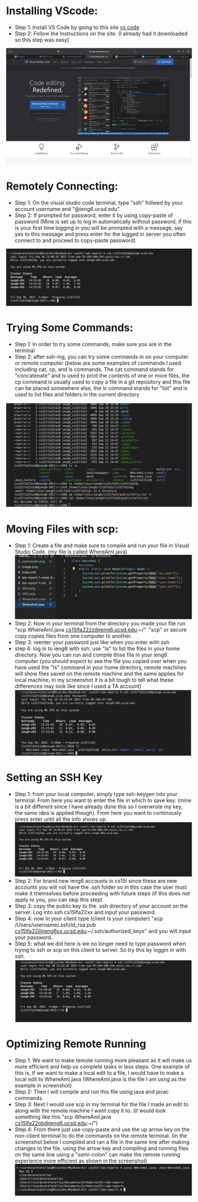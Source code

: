 # Installing VScode: 
- Step 1: Install VS Code by going to this site [vs code](https://code.visualstudio.com/) 
- Step 2: Follow the Instructions on the site. 
(I already had it downloaded so this step was easy)

![first image](VSC.png)

# Remotely Connecting:
- Step 1: On the visual studio code terminal, type "ssh" follwed by your account username and "@ieng6.ucsd.edu".
- Step 2: If prompted for password, enter it by using copy-paste of password (Mine is set up to log in automatically without password, if this is your first time logging in you will be prompted with a message, say yes to this message and press enter for the logged in server you often connect to and proceed to copy-paste password)

![second image](SSH.png)

# Trying Some Commands:
- Step 1: In order to try some commands, make sure you are in the terminal
- Step 2: after ssh-ing, you can try some commands in on your computer or remote computer (below are some examples of commands I used including cat, cp, and ls commands. The cat command stands for "concatenate" and is used to print the contents of one or more files, the cp command is usually used to copy a file in a git repository and this file can be placed somewhere else, the ls command stands for "list" and is used to list files and folders in the current directory

![third image](commands.png)

# Moving Files with scp:
- Step 1: Create a file and make sure to compile and run your file in Visual Studio Code. (my file is called WhereAmI.java)
![fourth image](file.png)
- Step 2: Now in your terminal from the directory you made your file run "scp WhereAmI.java cs15lfa22zz@ieng6.ucsd.edu:~/". "scp" or secure copy copies files from one computer to another.
- Step 3: reenter your password just like when you enter with ssh
- step 4: log in to ieng6 with ssh, use "ls" to list the files in your home directory. Now you can run and compile thise file in your ieng6 computer (you should expect to see the file you copied over when you have used the "ls" command in your home directory, remote machines will show files saved on the remote machine and the same applies for local machine, in my screenshot it is a bit tough to tell what these differences may look like since I used a TA account)
![fifth image](scp.png)

# Setting an SSH Key
- Step 1: from your local computer, simply type ssh-keygen into your terminal. From here you want to enter the file in which to save key. (mine is a bit different since I have already done this so I overwrote my key, the same idea is applied though). From here you want to continously press enter until all the info shows up.
![sixth image](SSH.png)
- Step 2: For brand new ieng6 accounts in cs15l since these are new accounts you will not have the .ssh folder so in this case the user must make it themselves before proceeding with future steps (if this does not apply to you, you can skip this step)
- Step 3: copy the public key to the .ssh directory of your account on the server. Log into ssh cs15lfa22xx and input your password.
- Step 4: now in your client type (client is your computer) "scp /Users/username/.ssh/id_rsa.pub cs15lfa22@ieng6xx.ucsd.edu:~/.ssh/authorized_keys" and you will input your password.
- Step 5: what we did here is we no longer need to type password when trying to ssh or scp on this client to server. So try this by loggin in with ssh.
![seventh image](password.png)

# Optimizing Remote Running
- Step 1: We want to make remote running more pleasant as it will make us more efficient and help us complete tasks in less steps. One example of this is, if we want to make a local edit to a file, I would have to make a local edit to WhereAmI.java (WhereAmI.java is the file I am usng as the example in screenshot)
- Step 2: Then I will compile and run this file using java and javac commands.
- Step 3: Next I would use scp in my terminal for the file I made an edit to along with the remote machine I want copy it to. (it would look something like this "scp WhereAmI.java cs15lfa22ob@ieng6.ucsd.edu:~/")
- Step 4: From there just use copy-paste and use the up arrow key on the non-client terminal to do the commands on the remote terminal.
(In the screenshot below I compiled and ran a file in the same line after making changes to the file, using the arrow key and compiling and running files on the same line using a "semi-colon" can make the remote running experience more efficient as shown in the screenshot)
![eighth image](OPRR.png)
